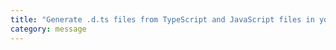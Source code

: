 ```yaml
---
title: "Generate .d.ts files from TypeScript and JavaScript files in your project."
category: message
---
```

